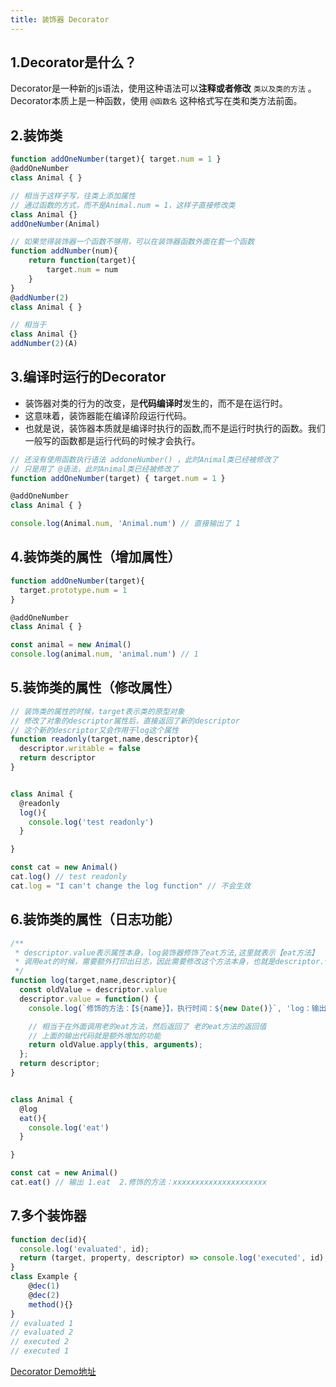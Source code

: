 ```yaml
---
title: 装饰器 Decorator
---
```


## 1.Decorator是什么？
Decorator是一种新的js语法，使用这种语法可以**注释或者修改** `类以及类的方法` 。Decorator本质上是一种函数，使用 `@函数名` 这种格式写在类和类方法前面。

## 2.装饰类
```js
function addOneNumber(target){ target.num = 1 }
@addOneNumber
class Animal { }

// 相当于这样子写，往类上添加属性
// 通过函数的方式，而不是Animal.num = 1，这样子直接修改类
class Animal {}
addOneNumber(Animal)
```

```js
// 如果觉得装饰器一个函数不够用，可以在装饰器函数外面在套一个函数
function addNumber(num){
    return function(target){
        target.num = num
    }
}
@addNumber(2)
class Animal { }

// 相当于
class Animal {}
addNumber(2)(A)
```
## 3.编译时运行的Decorator
- 装饰器对类的行为的改变，是**代码编译时**发生的，而不是在运行时。
- 这意味着，装饰器能在编译阶段运行代码。
- 也就是说，装饰器本质就是编译时执行的函数,而不是运行时执行的函数。我们一般写的函数都是运行代码的时候才会执行。
```js
// 还没有使用函数执行语法 addoneNumber() ，此时Animal类已经被修改了
// 只是用了 @语法，此时Animal类已经被修改了
function addOneNumber(target) { target.num = 1 }

@addOneNumber
class Animal { }

console.log(Animal.num, 'Animal.num') // 直接输出了 1
```

## 4.装饰类的属性（增加属性）
```js
function addOneNumber(target){
  target.prototype.num = 1
}

@addOneNumber
class Animal { }

const animal = new Animal()
console.log(animal.num, 'animal.num') // 1
```

## 5.装饰类的属性（修改属性）
```js
// 装饰类的属性的时候，target表示类的原型对象
// 修改了对象的descriptor属性后，直接返回了新的descriptor
// 这个新的descriptor又会作用于log这个属性
function readonly(target,name,descriptor){
  descriptor.writable = false
  return descriptor
}


class Animal {
  @readonly
  log(){
    console.log('test readonly')
  }

}

const cat = new Animal()
cat.log() // test readonly
cat.log = "I can't change the log function" // 不会生效 
```

## 6.装饰类的属性（日志功能）
```js
/**
 * descriptor.value表示属性本身，log装饰器修饰了eat方法,这里就表示【eat方法】
 * 调用eat的时候，需要额外打印出日志，因此需要修改这个方法本身，也就是descriptor.value
 */
function log(target,name,descriptor){
  const oldValue = descriptor.value
  descriptor.value = function() {
    console.log(`修饰的方法：【${name}】，执行时间：${new Date()}`, 'log：输出当前属性的name和当前方法执行的时间')

    // 相当于在外面调用老的eat方法，然后返回了 老的eat方法的返回值
    // 上面的输出代码就是额外增加的功能
    return oldValue.apply(this, arguments);
  };
  return descriptor;
}


class Animal {
  @log
  eat(){
    console.log('eat')
  }

}

const cat = new Animal()
cat.eat() // 输出 1.eat  2.修饰的方法：xxxxxxxxxxxxxxxxxxxxx
```



## 7.多个装饰器
```js
function dec(id){
  console.log('evaluated', id);
  return (target, property, descriptor) => console.log('executed', id);
}
class Example {
    @dec(1)
    @dec(2)
    method(){}
}
// evaluated 1
// evaluated 2
// executed 2
// executed 1
```


[Decorator Demo地址](https://github.com/ZZsimon/decorator-demo)
